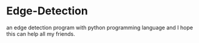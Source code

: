 # Edge-Detection
an edge detection program with python programming language and I hope this can help all my friends.
